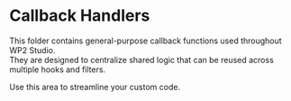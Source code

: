 # Callback Handlers

This folder contains general-purpose callback functions used throughout WP2 Studio.  
They are designed to centralize shared logic that can be reused across multiple hooks and filters.

Use this area to streamline your custom code.
